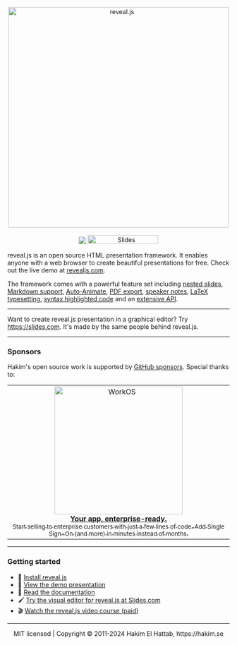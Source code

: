 <p align="center">
<a href="https://revealjs.com">
<img src="https://hakim-static.s3.amazonaws.com/reveal-js/logo/v1/reveal-black-text-sticker.png" alt="reveal.js" width="500">
</a>
<br /><br />
<a href="https://github.com/hakimel/reveal.js/actions"><img src="https://github.com/hakimel/reveal.js/workflows/tests/badge.svg"></a>
<a href="https://slides.com/"><img src="https://s3.amazonaws.com/static.slid.es/images/slides-github-banner-320x40.png?1" alt="Slides" width="160" height="20"></a>
</p>

reveal.js is an open source HTML presentation framework. It enables anyone with a web browser to create beautiful presentations for free. Check out the live demo at [revealjs.com](https://revealjs.com/).

The framework comes with a powerful feature set including [nested slides](https://revealjs.com/vertical-slides/), [Markdown support](https://revealjs.com/markdown/), [Auto-Animate](https://revealjs.com/auto-animate/), [PDF export](https://revealjs.com/pdf-export/), [speaker notes](https://revealjs.com/speaker-view/), [LaTeX typesetting](https://revealjs.com/math/), [syntax highlighted code](https://revealjs.com/code/) and an [extensive API](https://revealjs.com/api/).

---

Want to create reveal.js presentation in a graphical editor? Try <https://slides.com>. It's made by the same people behind reveal.js.

---

### Sponsors

Hakim's open source work is supported by <a href="https://github.com/sponsors/hakimel">GitHub sponsors</a>. Special thanks to:
<div align="center">
<table>
<td align="center">
<a href="https://workos.com/?utm_campaign=github_repo&utm_medium=referral&utm_content=revealjs&utm_source=github">
<div>
<img src="https://user-images.githubusercontent.com/629429/151508669-efb4c3b3-8fe3-45eb-8e47-e9510b5f0af1.svg" width="290" alt="WorkOS">
</div>
<b>Your app, enterprise-ready.</b>
<div>
<sub>Start selling to enterprise customers with just a few lines of code. Add Single Sign-On (and more) in minutes instead of months.</sup>
</div>
</a>
</td>
</table>
</div>

---

### Getting started

- 🚀 [Install reveal.js](https://revealjs.com/installation)
- 👀 [View the demo presentation](https://revealjs.com/demo)
- 📖 [Read the documentation](https://revealjs.com/markup/)
- 🖌 [Try the visual editor for reveal.js at Slides.com](https://slides.com/)
- 🎬 [Watch the reveal.js video course (paid)](https://revealjs.com/course)

---

<div align="center">
MIT licensed | Copyright © 2011-2024 Hakim El Hattab, https://hakim.se
</div>